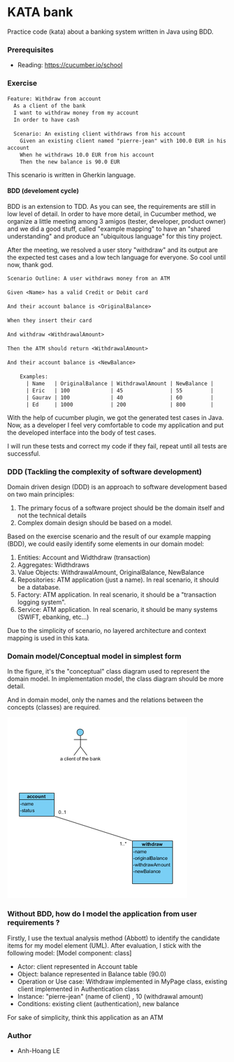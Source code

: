 # KATA bank
Practice code (kata) about a banking system written in Java using BDD.

### Prerequisites
* Reading: https://cucumber.io/school

### Exercise
```feature
Feature: Withdraw from account
  As a client of the bank
  I want to withdraw money from my account
  In order to have cash

  Scenario: An existing client withdraws from his account
    Given an existing client named "pierre-jean" with 100.0 EUR in his account
    When he withdraws 10.0 EUR from his account
    Then the new balance is 90.0 EUR
```

This scenario is written in Gherkin language.


#### BDD (develoment cycle)
BDD is an extension to TDD. As you can see, the requirements are still in low level of detail. In order to have more detail, in Cucumber method, we organize a little meeting among 3 amigos (tester, developer, product owner) and we did a good stuff, called "example mapping" to have an "shared understanding" and produce an "ubiquitous language" for this tiny project.

After the meeting, we resolved a user story "withdraw" and its output are the expected test cases and a low tech language for everyone. So cool until now, thank god.
```feature
Scenario Outline: A user withdraws money from an ATM

Given <Name> has a valid Credit or Debit card

And their account balance is <OriginalBalance>

When they insert their card

And withdraw <WithdrawalAmount>

Then the ATM should return <WithdrawalAmount>

And their account balance is <NewBalance>

    Examples:
      | Name   | OriginalBalance | WithdrawalAmount | NewBalance |
      | Eric   | 100             | 45               | 55         |
      | Gaurav | 100             | 40               | 60         |
      | Ed     | 1000            | 200              | 800        |

```

With the help of cucumber plugin, we got the generated test cases in Java.
Now, as a developer I feel very comfortable to code my application and put the developed interface into the body of test cases.

I will run these tests and correct my code if they fail, repeat until all tests are successful.

### DDD (Tackling the complexity of software development)

Domain driven design (DDD) is an approach to software development based on two main principles:
1. The primary focus of a software project should be the domain itself and not the technical details
2. Complex domain design should be based on a model.

Based on the exercise scenario and the result of our example mapping (BDD), we could easily identify some elements in our domain model:
1. Entities: Account and Widthdraw (transaction)
2. Aggregates: Widthdraws
3. Value Objects: WithdrawalAmount, OriginalBalance, NewBalance
4. Repositories: ATM application (just a name). In real scenario, it should be a database.
5. Factory: ATM application. In real scenario, it should be a "transaction logging system".
6. Service: ATM application. In real scenario, it should be many systems (SWIFT, ebanking, etc...)

Due to the simplicity of scenario, no layered architecture and context mapping is used in this kata.

### Domain model/Conceptual model in simplest form
In the figure, it's the "conceptual" class diagram used to represent the domain model.
In implementation model, the class diagram should be more detail. 

And in domain model, only the names and the relations between the concepts (classes) are required.

![Conceptual class model](/images/conceptual_class_model.png)



### Without BDD, how do I model the application from user requirements ?
Firstly, I use the textual analysis method (Abbott) to identify the candidate items for my model element (UML).
After evaluation, I stick with the following model:
[Model component: class] 
* Actor: client represented in Account table
* Object: balance represented in Balance table (90.0)
* Operation or Use case: Withdraw implemented in MyPage class, existing client implemented in Authentication class
* Instance: "pierre-jean" (name of client) , 10 (withdrawal amount)
* Conditions: existing client (authentication), new balance

For sake of simplicity, think this application as an ATM

### Author
* Anh-Hoang LE
